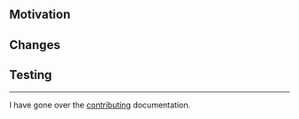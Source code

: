 ## Motivation

<!-- Why are you making this change, what problem does it solve? Include links to relevant tickets -->

## Changes

<!-- What does this change exactly? Who will be affected? Include relevant screenshots, videos, links -->

## Testing

<!-- How can the reviewer confirm these changes do what you say they do? Are there automated tests? -->

---

I have gone over the [contributing](https://github.com/DataDog/browser-sdk/blob/master/CONTRIBUTING.md) documentation.
